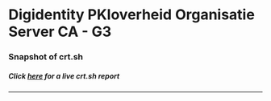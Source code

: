 # Digidentity PKIoverheid Organisatie Server CA - G3
### Snapshot of crt.sh
##### Click [here](https://crt.sh/?q=0F3320692B17A916CE54F7E4DA7BFE522FB31B1AC21E088776B37C07A34EE2A8) for a live crt.sh report

---
